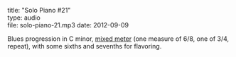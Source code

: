 title: "Solo Piano #21"  
type: audio  
file: solo-piano-21.mp3
date: 2012-09-09

Blues progression in C minor, [mixed meter][mix] (one measure of 6/8, one of 3/4, repeat), with some sixths and sevenths for flavoring.

  [mix]: http://en.wikipedia.org/wiki/Time_signature#Mixed_meters
